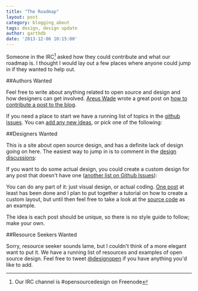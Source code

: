 ```yaml
---
title: "The Roadmap"
layout: post
category: blogging_about
tags: design, design update
author: garthdb
date: '2013-12-06 10:15:00'
---
```

Someone in the IRC[^1] asked how they could contribute and what our roadmap is.  I thought I would lay out a few places where anyone could jump in if they wanted to help out.

##Authors Wanted

Feel free to write about anything related to open source and design and how designers can get involved.  [Areus Wade](https://twitter.com/areus) wrote a great post on [how to contribute a post to the blog](http://opensourcedesign.is/blogging_about/how-to-contribute/).

If you need a place to start we have a running list of topics in the [github issues](https://github.com/opensourcedesignis/opensourcedesignis.github.io/issues?direction=desc&labels=editorial+idea%2C1+-+Ready&page=1&sort=updated&state=open).  You can [add any new ideas](https://github.com/opensourcedesignis/opensourcedesignis.github.io/issues/new), or pick one of the following:

<script type="text/javascript" src="//cdnjs.cloudflare.com/ajax/libs/zepto/1.0/zepto.min.js"></script>

<script>
  Zepto(function($){
    $.ajax({
      url: "https://api.github.com/repos/opensourcedesignis/opensourcedesignis.github.io/issues?labels=editorial+idea,1+-+Ready&state=open",
      success: function(data){
        for (var i=0;i<data.length;i++) {
          var listItem = '<li><a href="'+data[i].html_url+'">'+data[i].title+'</a></li>';
          $('#article-issues').append(listItem);
        }
      }
    });

    $.ajax({
      url: "https://api.github.com/repos/opensourcedesignis/opensourcedesignis.github.io/issues?labels=design+discussion&state=open",
      success: function(data){
        for (var i=0;i<data.length;i++) {
          var listItem = '<li><a href="'+data[i].html_url+'">'+data[i].title+'</a></li>';
          $('#design-discussions').append(listItem);
        }
      }
    });

    $.ajax({
      url: "https://api.github.com/repos/opensourcedesignis/opensourcedesignis.github.io/issues?labels=post+design&state=open",
      success: function(data){
        for (var i=0;i<data.length;i++) {
          var listItem = '<li><a href="'+data[i].html_url+'">'+data[i].title+'</a></li>';
          $('#post-designs').append(listItem);
        }
      }
    });

  });
</script>

<ul id="article-issues"></ul>

##Designers Wanted

This is a site about open source design, and has a definite lack of design going on here.  The easiest way to jump in is to comment in the [design discussions](https://github.com/opensourcedesignis/opensourcedesignis.github.io/issues?direction=desc&labels=design+discussion&page=1&sort=updated&state=open):

<ul id="design-discussions"></ul>

If you want to do some actual design, you could create a custom design for any post that doesn't have one ([another list on Github Issues](https://github.com/opensourcedesignis/opensourcedesignis.github.io/issues?direction=desc&labels=post+design&sort=updated&state=open)):

<ul id="post-designs"></ul>

You can do any part of it: just visual design, or actual coding.  [One post](http://opensourcedesign.is/blogging_about/using-github-for-design-collaboration/) at least has been done and I plan to put together a tutorial on how to create a custom layout, but until then feel free to take a look at the [source code](https://github.com/opensourcedesignis/opensourcedesignis.github.io/blob/master/_layouts/using-github-for-design-collaboration.html) as an example.

The idea is each post should be unique, so there is no style guide to follow; make your own.

##Resource Seekers Wanted

Sorry, resource seeker sounds lame, but I couldn't think of a more elegant want to put it.  We have a running list of resources and examples of open source design.  Feel free to tweet [@designopen](http://www.twitter.com/designopen) if you have anything you'd like to add.

[^1]: Our IRC channel is #opensourcedesign on Freenode